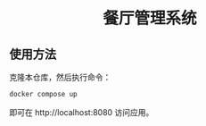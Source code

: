 <h1 align="center">餐厅管理系统</h1>

## 使用方法

克隆本仓库，然后执行命令：

```bash
docker compose up
```

即可在 http://localhost:8080 访问应用。
